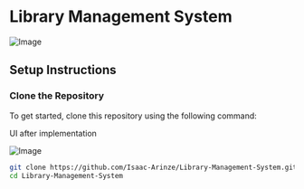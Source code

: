 # Library Management System

![Image](https://github.com/user-attachments/assets/3efcdca9-fe5b-460f-b9e4-9d4df62eea95)


## Setup Instructions

### Clone the Repository

To get started, clone this repository using the following command:

UI after implementation

![Image](https://github.com/user-attachments/assets/dbdac441-87ea-4e5d-ac86-470c0da08b0e)

```sh
git clone https://github.com/Isaac-Arinze/Library-Management-System.git
cd Library-Management-System